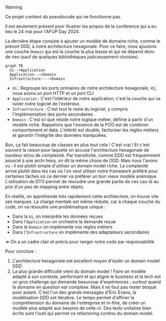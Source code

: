 > [!WARNING]
> Ce projet contient du pseudocode qui ne fonctionne pas.
>
> Il est seulement présent pour illustrer les propos de la conférence qui a eu lieu le 24 mai
> pour l'AFUP Day 2024.

La dernière étape consiste à ajouter un modèle de domaine riche, comme le prévoit DDD, à notre
architecture hexagonale. Pour ce faire, nous ajoutons une couche `Domain` qui est la couche 
la plus basse et qui ne dépend donc de rien (sauf de quelques bibliothèques judicieusement choisies).

```mermaid
graph TB
  Ui-->Application
  Application--->Domain
  Infrastructure---->Domain
```

- `Ui` : Regroupe les ports primaires de notre architecture hexagonale, 
  ici, nous avons un port HTTP et un port CLI
- `Application` : C'est l'intérieur de notre application, c'est la couche qui va isoler notre logiciel de l'extérieur.
- `Infrastructure` : C'est tout le reste du logiciel, y compris l'implémentation
  des ports secondaires
- `Domain` : C'est ici que réside notre logique métier, définie à partir d'un modèle riche.
  Rappelons que l'essence de la POO est de combiner comportement et data.
  L'intérêt est double, factoriser les règles métiers et garantir l'intégrité des 
  données manipulées.

Bon, ça fait beaucoup de classes en plus tout cela ! C'est vrai ! Et c'est
souvent la raison pour laquelle on accuse l'architecture hexagonale de lourdeur et/ou de complexité.
Par transitivité, comme DDD est fréquemment associé à une archi hexa, on dit la même
chose de DDD. Mais nous l'avons vu : il est plutôt simple d'utiliser un domain model
riche. La complexité arrive plutôt dans les cas où l'on veut utiliser notre framework
préféré pour certaines tâches où ce dernier va préférer un bon vieux modèle anémique.
L'utilisation de DTO permet de résoudre une grande partie de ces cas-là au prix 
d'un peu de mapping entre objets.

En réalité, on appréhende très rapidement cette architecture, on trouve vite ses marques.
La charge mentale est même réduite, car à chaque couche du code, on va résoudre une
problématique unique :
- Dans la `Ui`, on interprête les données reçues
- Dans l'`Application` on orchestre la demande reçue 
- Dans le `Domain` on implémente nos règles métiers
- Dans l'`Infrastructure` on implémente des adaptateurs secondaires 

=> On a un cadre clair et précis pour ranger notre code par responsabilité

Pour conclure : 
1. L'architecture hexagonale est excellent moyen d'isoler un domain model DDD
2. La plus grande difficulté vient du domain model ! Faire un modèle adapté à son
contexte, performant et qui aligne le business et la tech est un gros challenge
qui demande beaucoup d'expériences ; surtout quand le domaine en question est complexe. 
Mais il ne faut pas rester bloqué pour autant. C'est l'un des grands messages d'Eric Evans, 
la modélisation DDD est itérative. Le temps permet d'affiner la compréhension du domaine de l'entreprise et in-fine, de créer un
modèle plus adapté aux besoins de celle-ci. Des tests unitaires bien écrits sont 
l'outil qui permet ce refactoring continu du domain model.
